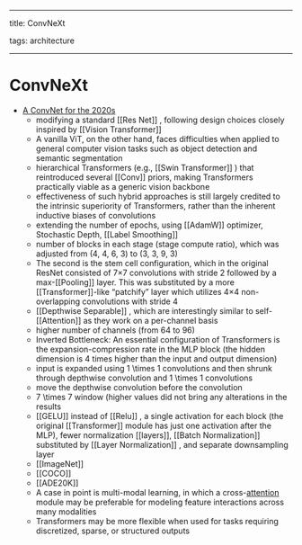 
---

title: ConvNeXt

tags: architecture 

---

# ConvNeXt
- [A ConvNet for the 2020s](https://arxiv.org/abs/2201.03545)
	- modifying a standard [[Res Net]] , following design choices closely inspired by [[Vision Transformer]]
	- A vanilla ViT, on the other hand, faces difficulties when applied to general computer vision tasks such as object detection and semantic segmentation
	- hierarchical Transformers (e.g., [[Swin Transformer]] ) that reintroduced several [[Conv]] priors, making Transformers practically viable as a generic vision backbone
	- effectiveness of such hybrid approaches is still largely credited to the intrinsic superiority of Transformers, rather than the inherent inductive biases of convolutions
	- extending the number of epochs, using [[AdamW]] optimizer, Stochastic Depth, [[Label Smoothing]]
	- number of blocks in each stage (stage compute ratio), which was adjusted from (4, 4, 6, 3) to (3, 3, 9, 3)
	- The second is the stem cell configuration, which in the original ResNet consisted of 7×7 convolutions with stride 2 followed by a max-[[Pooling]] layer. This was substituted by a more [[Transformer]]-like “patchify” layer which utilizes 4×4 non-overlapping convolutions with stride 4
	- [[Depthwise Separable]] , which are interestingly similar to self-[[Attention]] as they work on a per-channel basis
	- higher number of channels (from 64 to 96)
	- Inverted Bottleneck: An essential configuration of Transformers is the expansion-compression rate in the MLP block (the hidden dimension is 4 times higher than the input and output dimension)
	- input is expanded using 1 \times 1 convolutions and then shrunk through depthwise convolution and 1 \times 1 convolutions
	- move the depthwise convolution before the convolution
	- 7 \times 7 window (higher values did not bring any alterations in the results
	- [[GELU]] instead of [[Relu]] , a single activation for each block (the original [[Transformer]] module has just one activation after the MLP), fewer normalization [[layers]], [[Batch Normalization]] substituted by [[Layer Normalization]] , and separate downsampling layer
	- [[ImageNet]]
	- [[COCO]]
	- [[ADE20K]]
	- A case in point is multi-modal learning, in which a cross-[attention](Attention.md) module may be preferable for modeling feature interactions across many modalities
	- Transformers may be more flexible when used for tasks requiring discretized, sparse, or structured outputs
































